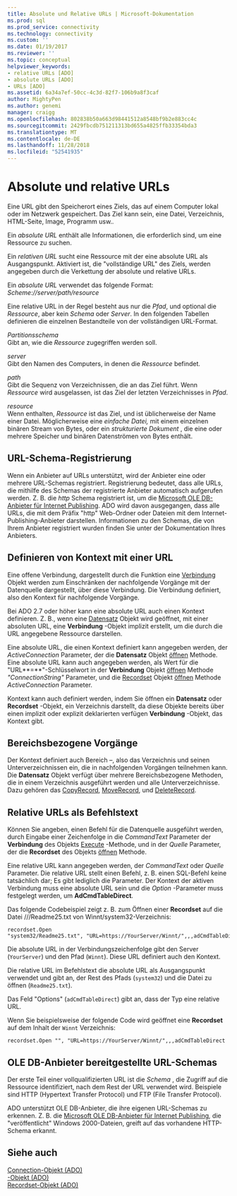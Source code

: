 ```yaml
---
title: Absolute und Relative URLs | Microsoft-Dokumentation
ms.prod: sql
ms.prod_service: connectivity
ms.technology: connectivity
ms.custom: ''
ms.date: 01/19/2017
ms.reviewer: ''
ms.topic: conceptual
helpviewer_keywords:
- relative URLs [ADO]
- absolute URLs [ADO]
- URLs [ADO]
ms.assetid: 6a34a7ef-50cc-4c3d-82f7-106b9a8f3caf
author: MightyPen
ms.author: genemi
manager: craigg
ms.openlocfilehash: 802838b50a663d98441512a8548bf9b2e883cc4c
ms.sourcegitcommit: 2429fbcdb751211313bd655a4825ffb33354bda3
ms.translationtype: MT
ms.contentlocale: de-DE
ms.lasthandoff: 11/28/2018
ms.locfileid: "52541935"
---
```

# <a name="absolute-and-relative-urls"></a>Absolute und relative URLs
Eine URL gibt den Speicherort eines Ziels, das auf einem Computer lokal oder im Netzwerk gespeichert. Das Ziel kann sein, eine Datei, Verzeichnis, HTML-Seite, Image, Programm usw.*.*  
  
 Ein *absolute URL* enthält alle Informationen, die erforderlich sind, um eine Ressource zu suchen.  
  
 Ein *relativen URL* sucht eine Ressource mit der eine absolute URL als Ausgangspunkt. Aktiviert ist, die "vollständige URL" des Ziels, werden angegeben durch die Verkettung der absolute und relative URLs.  
  
 Ein *absolute URL* verwendet das folgende Format: *Scheme://server/path/resource*  
  
 Eine relative URL in der Regel besteht aus nur die *Pfad*, und optional die *Ressource*, aber kein *Schema* oder *Server*. In den folgenden Tabellen definieren die einzelnen Bestandteile von der vollständigen URL-Format.  
  
 *Partitionsschema*  
 Gibt an, wie die *Ressource* zugegriffen werden soll.  
  
 *server*  
 Gibt den Namen des Computers, in denen die *Ressource* befindet.  
  
 *path*  
 Gibt die Sequenz von Verzeichnissen, die an das Ziel führt. Wenn *Ressource* wird ausgelassen, ist das Ziel der letzten Verzeichnisses in *Pfad*.  
  
 *resource*  
 Wenn enthalten, *Ressource* ist das Ziel, und ist üblicherweise der Name einer Datei. Möglicherweise eine *einfache Datei,* mit einem einzelnen binären Stream von Bytes, oder ein *strukturierte Dokument* , die eine oder mehrere Speicher und binären Datenströmen von Bytes enthält.  
  
## <a name="url-scheme-registration"></a>URL-Schema-Registrierung  
 Wenn ein Anbieter auf URLs unterstützt, wird der Anbieter eine oder mehrere URL-Schemas registriert. Registrierung bedeutet, dass alle URLs, die mithilfe des Schemas der registrierte Anbieter automatisch aufgerufen werden. Z. B. die *http* Schema registriert ist, um die [Microsoft OLE DB-Anbieter für Internet Publishing](../../../ado/guide/appendixes/microsoft-ole-db-provider-for-internet-publishing.md). ADO wird davon ausgegangen, dass alle URLs, die mit dem Präfix "http" Web-Ordner oder Dateien mit dem Internet-Publishing-Anbieter darstellen. Informationen zu den Schemas, die von Ihrem Anbieter registriert wurden finden Sie unter der Dokumentation Ihres Anbieters.  
  
## <a name="defining-context-with-a-url"></a>Definieren von Kontext mit einer URL  
 Eine offene Verbindung, dargestellt durch die Funktion eine [Verbindung](../../../ado/reference/ado-api/connection-object-ado.md) Objekt werden zum Einschränken der nachfolgende Vorgänge mit der Datenquelle dargestellt, über diese Verbindung. Die Verbindung definiert, also den Kontext für nachfolgende Vorgänge.  
  
 Bei ADO 2.7 oder höher kann eine absolute URL auch einen Kontext definieren. Z. B., wenn eine [Datensatz](../../../ado/reference/ado-api/record-object-ado.md) Objekt wird geöffnet, mit einer absoluten URL, eine **Verbindung** -Objekt implizit erstellt, um die durch die URL angegebene Ressource darstellen.  
  
 Eine absolute URL, die einen Kontext definiert kann angegeben werden, der *ActiveConnection* Parameter, der die **Datensatz** Objekt [öffnen](../../../ado/reference/ado-api/open-method-ado-record.md) Methode. Eine absolute URL kann auch angegeben werden, als Wert für die "URL**=**"-Schlüsselwort in der **Verbindung** Objekt [öffnen](../../../ado/reference/ado-api/open-method-ado-connection.md) Methode  *"ConnectionString"* Parameter, und die [Recordset](../../../ado/reference/ado-api/recordset-object-ado.md) Objekt [öffnen](../../../ado/reference/ado-api/open-method-ado-recordset.md) Methode *ActiveConnection* Parameter.  
  
 Kontext kann auch definiert werden, indem Sie öffnen ein **Datensatz** oder **Recordset** -Objekt, ein Verzeichnis darstellt, da diese Objekte bereits über einen implizit oder explizit deklarierten verfügen **Verbindung**  -Objekt, das Kontext gibt.  
  
## <a name="scoped-operations"></a>Bereichsbezogene Vorgänge  
 Der Kontext definiert auch Bereich –, also das Verzeichnis und seinen Unterverzeichnissen ein, die in nachfolgenden Vorgängen teilnehmen kann. Die **Datensatz** Objekt verfügt über mehrere Bereichsbezogene Methoden, die in einem Verzeichnis ausgeführt werden und alle Unterverzeichnisse. Dazu gehören das [CopyRecord](../../../ado/reference/ado-api/copyrecord-method-ado.md), [MoveRecord](../../../ado/reference/ado-api/moverecord-method-ado.md), und [DeleteRecord](../../../ado/reference/ado-api/deleterecord-method-ado.md).  
  
## <a name="relative-urls-as-command-text"></a>Relative URLs als Befehlstext  
 Können Sie angeben, einen Befehl für die Datenquelle ausgeführt werden, durch Eingabe einer Zeichenfolge in die *CommandText* Parameter der **Verbindung** des Objekts [Execute](../../../ado/reference/ado-api/execute-method-ado-connection.md) -Methode, und in der  *Quelle* Parameter, der die **Recordset** des Objekts [öffnen](../../../ado/reference/ado-api/open-method-ado-recordset.md) Methode.  
  
 Eine relative URL kann angegeben werden, der *CommandText* oder *Quelle* Parameter. Die relative URL stellt einen Befehl, z. B. einen SQL-Befehl keine tatsächlich dar; Es gibt lediglich die Parameter. Der Kontext der aktiven Verbindung muss eine absolute URL sein und die *Option* -Parameter muss festgelegt werden, um **AdCmdTableDirect**.  
  
 Das folgende Codebeispiel zeigt z. B. zum Öffnen einer **Recordset** auf die Datei ///Readme25.txt von Winnt/system32-Verzeichnis:  
  
```  
recordset.Open "system32/Readme25.txt", "URL=https://YourServer/Winnt/",,,adCmdTableDirect  
```  
  
 Die absolute URL in der Verbindungszeichenfolge gibt den Server (`YourServer`) und den Pfad (`Winnt`). Diese URL definiert auch den Kontext.  
  
 Die relative URL im Befehlstext die absolute URL als Ausgangspunkt verwendet und gibt an, der Rest des Pfads (`system32`) und die Datei zu öffnen (`Readme25.txt`).  
  
 Das Feld "Options" (`adCmdTableDirect`) gibt an, dass der Typ eine relative URL.  
  
 Wenn Sie beispielsweise der folgende Code wird geöffnet eine **Recordset** auf dem Inhalt der `Winnt` Verzeichnis:  
  
```  
recordset.Open "", "URL=https://YourServer/Winnt/",,,adCmdTableDirect  
```  
  
## <a name="ole-db-provider-supplied-url-schemes"></a>OLE DB-Anbieter bereitgestellte URL-Schemas  
 Der erste Teil einer vollqualifizierten URL ist die *Schema* , die Zugriff auf die Ressource identifiziert, nach dem Rest der URL verwendet wird. Beispiele sind HTTP (Hypertext Transfer Protocol) und FTP (File Transfer Protocol).  
  
 ADO unterstützt OLE DB-Anbieter, die ihre eigenen URL-Schemas zu erkennen. Z. B. die [Microsoft OLE DB-Anbieter für Internet Publishing](../../../ado/guide/appendixes/microsoft-ole-db-provider-for-internet-publishing.md)*,* die "veröffentlicht" Windows 2000-Dateien, greift auf das vorhandene HTTP-Schema erkannt.  
  
## <a name="see-also"></a>Siehe auch  
 [Connection-Objekt (ADO)](../../../ado/reference/ado-api/connection-object-ado.md)   
 [-Objekt (ADO)](../../../ado/reference/ado-api/record-object-ado.md)   
 [Recordset-Objekt (ADO)](../../../ado/reference/ado-api/recordset-object-ado.md)
